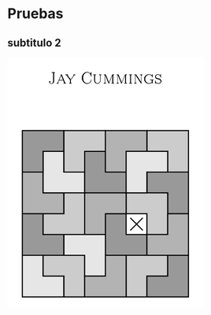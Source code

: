 # Pruebas
## subtitulo 2
 <img src="chap_01/img/portada.png" alt="jay_cummings_proofs" style="width: 400px;"/> 


